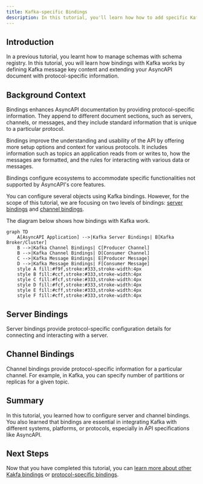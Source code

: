 ```yaml
---
title: Kafka-specific Bindings
description: In this tutorial, you'll learn how how to add specific Kafka information to an AsyncAPI document using bindings.
---
```


## Introduction

In a previous tutorial, you learnt how to manage schemas with schema registry. In this tutorial, you will learn how bindings with Kafka works by defining Kafka message key content and extending your AsyncAPI document with protocol-specific information.

## Background Context

Bindings enhances AsyncAPI documentation by providing protocol-specific information. They append to different document sections, such as servers, channels, or messages, and they include standard information that is unique to a particular protocol. 

Bindings improve the understanding and usability of the API by offering more setup options and context for various protocols. It includes information such as topics an application reads from or writes to, how the messages are formatted, and the rules for interacting with various data or messages. 

Bindings configure ecosystems to accommodate specific functionalities not supported by AsyncAPI's core features.

You can configure several objects using Kafka bindings. However, for the scope of this tutorial, we are focusing on two levels of bindings: [server bindings](https://github.com/asyncapi/bindings/tree/master/kafka#server-binding-object) and [channel bindings](https://github.com/asyncapi/bindings/tree/master/kafka#channel-binding-object). 


The diagram below shows how bindings with Kafka work. 

```mermaid
graph TD
    A[AsyncAPI Application] -->|Kafka Server Bindings| B[Kafka Broker/Cluster]
    B -->|Kafka Channel Bindings| C[Producer Channel]
    B -->|Kafka Channel Bindings| D[Consumer Channel]
    C -->|Kafka Message Bindings| E[Producer Message]
    D -->|Kafka Message Bindings| F[Consumer Message]
    style A fill:#f9f,stroke:#333,stroke-width:4px
    style B fill:#ccf,stroke:#333,stroke-width:4px
    style C fill:#fcf,stroke:#333,stroke-width:4px
    style D fill:#fcf,stroke:#333,stroke-width:4px
    style E fill:#cff,stroke:#333,stroke-width:4px
    style F fill:#cff,stroke:#333,stroke-width:4px
```

## Server Bindings

Server bindings provide protocol-specific configuration details for connecting and interacting with a server.

## Channel Bindings

Channel bindings provide protocol-specific information for a particular channel. For example, in Kafka, you can specify number of partitions or replicas for a given topic.

## Summary

In this tutorial, you learned how to configure server and channel bindings. You also learned that bindings are essential in integrating Kafka with different systems, platforms, or protocols, especially in API specifications like AsyncAPI. 


## Next Steps

Now that you have completed this tutorial, you can [learn more about other Kakfa bindings](https://github.com/asyncapi/bindings/tree/master/kafka) or [protocol-specific bindings](https://github.com/asyncapi/bindings).
